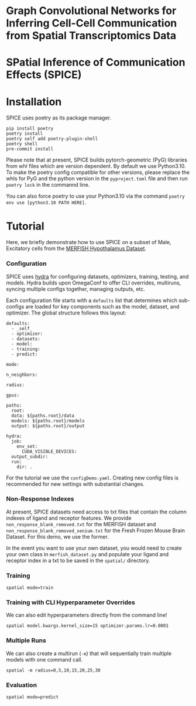 Graph Convolutional Networks for Inferring
Cell-Cell Communication from Spatial
Transcriptomics Data
========================================
SPatial Inference of Communication Effects (SPICE)
========================================
<!-- ![tests](https://github.com/prob-ml/spatial/workflows/tests/badge.svg)
[![codecov](https://codecov.io/gh/prob-ml/spatial/branch/main/graph/badge.svg?token=98AQPGC96W)](https://codecov.io/gh/prob-ml/spatial) -->

# Installation

SPICE uses poetry as its package manager.

```
pip install poetry
poetry install
poetry self add poetry-plugin-shell
poetry shell
pre-commit install
```

Please note that at present, SPICE builds pytorch-geometric (PyG) libraries from whl files which are version dependent. By default we use Python3.10. To make the poetry config compatible for other versions, please replace the whls for PyG and the python version in the `pyproject.toml` file and then run `poetry lock` in the commannd line.

You can also force poetry to use your Python3.10 via the command `poetry env use [python3.10 PATH HERE]`.

# Tutorial

Here, we briefly demonstrate how to use SPICE on a subset of Male, Excitatory cells from the [MERFISH Hypothalamus Dataset](https://datadryad.org/dataset/doi:10.5061/dryad.8t8s248).

### Configuration

SPICE uses [hydra](https://hydra.cc/docs/intro/) for configuring datasets, optimizers, training, testing, and models. Hydra builds upon OmegaConf to offer
CLI overrides, multiruns, syncing multiple configs together, managing outputs, etc.

Each configuration file starts with a `defaults` list that determines which sub-configs are loaded for key components such as the model, dataset, and optimizer. The global structure follows this layout:

```
defaults:
  - _self_
  - optimizer:
  - datasets:
  - model:
  - training:
  - predict:

mode:

n_neighbors:

radius:

gpus:

paths:
  root:
  data: ${paths.root}/data
  models: ${paths.root}/models
  output: ${paths.root}/output

hydra:
  job:
    env_set:
      CUDA_VISIBLE_DEVICES:
  output_subdir:
  run:
    dir: .
```

For the tutorial we use the `configDemo.yaml`. Creating new config files is recommended for new settings with substantial changes.

### Non-Response Indexes

At present, SPICE datasets need access to txt files that contain the column indexes of ligand and receptor features. We provide `non_response_blank_removed.txt` for the MERFISH dataset and `non_response_blank_removed_xenium.txt` for the Fresh Frozen Mouse Brain Dataset. For this demo, we use the former.

In the event you want to use your own dataset, you would need to create your own class in `merfish_dataset.py` and populate your ligand and receptor index in a txt to be saved in the `spatial/` directory.

### Training

```
spatial mode=train
```

### Training with CLI Hyperparameter Overrides

We can also edit hyperparameters directly from the command line!

```
spatial model.kwargs.kernel_size=15 optimizer.params.lr=0.0001
```

### Multiple Runs

We can also create a multirun (`-m`) that will sequentially train multiple models with one command call.

```
spatial -m radius=0,5,10,15,20,25,30
```

### Evaluation

```
spatial mode=predict
```

